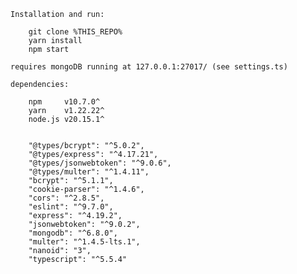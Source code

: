 

    Installation and run:

        git clone %THIS_REPO%
        yarn install
        npm start

    requires mongoDB running at 127.0.0.1:27017/ (see settings.ts)

    dependencies:

        npm     v10.7.0^
        yarn    v1.22.22^
        node.js v20.15.1^
        
        
        "@types/bcrypt": "^5.0.2",
        "@types/express": "^4.17.21",
        "@types/jsonwebtoken": "^9.0.6",
        "@types/multer": "^1.4.11",
        "bcrypt": "^5.1.1",
        "cookie-parser": "^1.4.6",
        "cors": "^2.8.5",
        "eslint": "^9.7.0",
        "express": "^4.19.2",
        "jsonwebtoken": "^9.0.2",
        "mongodb": "^6.8.0",
        "multer": "^1.4.5-lts.1",
        "nanoid": "3",
        "typescript": "^5.5.4"
